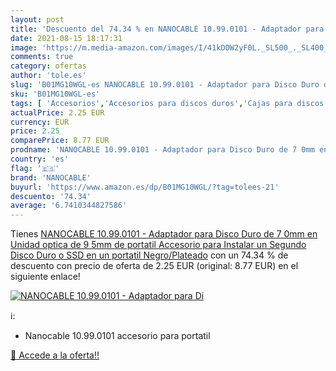 ```yaml
---
layout: post
title: 'Descuento del 74.34 % en NANOCABLE 10.99.0101 - Adaptador para Di'
date: 2021-08-15 18:17:31
image: 'https://m.media-amazon.com/images/I/41kDDW2yF0L._SL500_._SL400_.jpg'
comments: true
category: ofertas
author: 'tole.es'
slug: 'B01MG10WGL-es NANOCABLE 10.99.0101 - Adaptador para Disco Duro de 7 0mm...'
sku: 'B01MG10WGL-es'
tags: [ 'Accesorios','Accesorios para discos duros','Cajas para discos duros','Informática','disco','duro','nanocable', ]
actualPrice: 2.25 EUR
currency: EUR
price: 2.25
comparePrice: 8.77 EUR
prodname: 'NANOCABLE 10.99.0101 - Adaptador para Disco Duro de 7 0mm en Unidad optica de 9 5mm de portatil  Accesorio para Instalar un Segundo Disco Duro o SSD en un portatil   Negro/Plateado'
country: 'es'
flag: '🇪🇸'
brand: 'NANOCABLE'
buyurl: 'https://www.amazon.es/dp/B01MG10WGL/?tag=tolees-21'
descuento: '74.34'
average: '6.7410344827586'
---
```


Tienes [NANOCABLE 10.99.0101 - Adaptador para Disco Duro de 7 0mm en Unidad optica de 9 5mm de portatil  Accesorio para Instalar un Segundo Disco Duro o SSD en un portatil   Negro/Plateado](https://www.amazon.es/dp/B01MG10WGL/?tag=tolees-21) con un 74.34 % de descuento con precio de oferta de 2.25 EUR (original: 8.77 EUR) en el siguiente enlace!

[![NANOCABLE 10.99.0101 - Adaptador para Di](https://m.media-amazon.com/images/I/41kDDW2yF0L._SL500_._SL400_.jpg)](https://www.amazon.es/dp/B01MG10WGL/?tag=tolees-21)

ℹ️:

- Nanocable 10.99.0101 accesorio para portatil

[🛒 Accede a la oferta!!](https://www.amazon.es/dp/B01MG10WGL/?tag=tolees-21)
